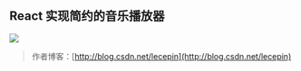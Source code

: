 ## React 实现简约的音乐播放器 ##


![ ](http://img.blog.csdn.net/20170125213046936?watermark/2/text/aHR0cDovL2Jsb2cuY3Nkbi5uZXQvbGVjZXBpbg==/font/5a6L5L2T/fontsize/400/fill/I0JBQkFCMA==/dissolve/70/gravity/SouthEast)

> 作者博客：[http://blog.csdn.net/lecepin](http://blog.csdn.net/lecepin)

<!--
npm install -g pushstate-server
pushstate-server build
-->
